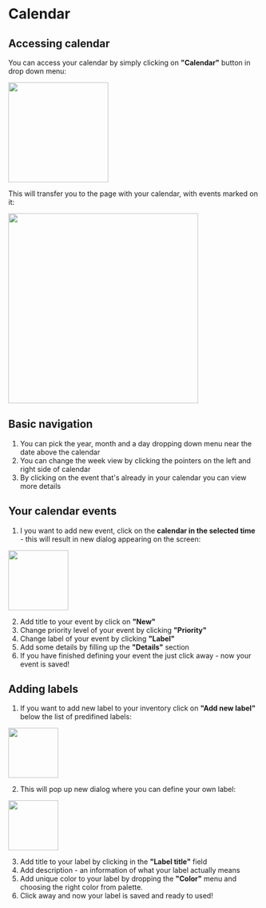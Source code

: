 # Calendar

## Accessing calendar

You can access your calendar by simply clicking on **"Calendar"** button in drop down menu:

<img src='../img/header.png' height=200>

This will transfer you to the page with your calendar, with events marked on it:

<img src='../img/calendar.png' height=380>

## Basic navigation

1. You can pick the year, month and a day dropping down menu near the date above the calendar
2. You can change the week view by clicking the pointers on the left and right side of calendar
3. By clicking on the event that's already in your calendar you can view more details 

## Your calendar events

1. I you want to add new event, click on the **calendar in the selected time** - this will result in new dialog appearing on the screen:

<img src='../img/event.png' height=120>

2. Add title to your event by click on **"New"** 
3. Change priority level of your event by clicking **"Priority"**
4. Change label of your event by clicking **"Label"**
5. Add some details by filling up the **"Details"** section
6. If you have finished defining your event the just click away - now your event is saved!

## Adding labels

1. If you want to add new label to your inventory click on **"Add new label"** below the list of predifined labels:

<img src='../img/labels.png' height=100>

2. This will pop up new dialog where you can define your own label:

<img src='../img/new label .png' height=100>

3. Add title to your label by clicking in the **"Label title"** field
4. Add description - an information of what your label actually means
5. Add unique color to your label by dropping the **"Color"** menu and choosing the right color from palette. 
6. Click away and now your label is saved and ready to used!
